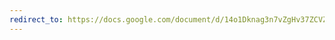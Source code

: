 ```yaml
---
redirect_to: https://docs.google.com/document/d/14o1Dknag3n7vZgHv37ZCVZgt8a1ucBde4Wz4bVmZq_8/edit?usp=sharing
---
```


